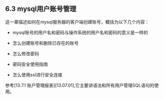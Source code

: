 ## 6.3 mysql用户账号管理

这一章描述如何在mysql服务器的客户端创建账号，概括为以下几个内容：

* mysql账号的用户名和密码与操作系统的用户名和密码的意义是一样的

* 怎么创建账号和删除已存在的账号

* 怎么修改密码

* 密码安全使用指南

* 怎么使用ssl进行安全连接

参考[13.7.1 账户管理报表][13.07.01],它主要讲语法和所有用户管理SQL语句的使用。
